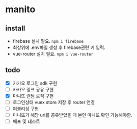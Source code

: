 # manito

## install
- firebase 설치 필요.
  `npm i firebase`
- 최상위에 .env파일 생성 후 firebase관련 키 입력.
- vue-router 설치 필요.
  `npm i vue-router`


## todo
- [x] 카카오 로그인 sdk 구현
- [ ] 카카오 링크 공유 구현
- [x] 마니또 랜덤 로직 구현
- [ ] 로그인상태 vuex store 저장 후 router 연결
- [ ] 퍼블리싱 구현
- [ ] 마니또가 해당 uri를 공유받았을 때 본인 마니또 확인 가능해야함.
- [ ] 배포 및 테스트

